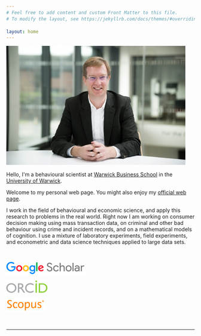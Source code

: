 ```yaml
---
# Feel free to add content and custom Front Matter to this file.
# To modify the layout, see https://jekyllrb.com/docs/themes/#overriding-theme-defaults

layout: home
---
```


![Neil Stewart](assets/images/Neil_Stewart_WBS_Staff_Dec2024_2.jpg)

Hello, I'm a behavioural scientist at [Warwick Business School](https://www.wbs.ac.uk) in the [University of Warwick](https://www.warwick.ac.uk/).

Welcome to my personal web page. You might also enjoy my [official web page](https://www.wbs.ac.uk/about/person/neil-stewart).

I work in the field of behavioural and economic science, and apply this research to problems in the real world. Right now I am working on consumer decision making using mass transaction data, on criminal and other bad behaviour using crime and incident records, and on a mathematical models of cognition. I use a mixture of laboratory experiments, field experiments, and econometric and data science techniques applied to large data sets. 

<!--| [![Google Scholar](assets/images/Google_Scholar_33.png)](https://scholar.google.co.uk/citations?user=G1phNfoAAAAJ) | <span id="badgeCont968"><script type="text/javascript" src="https://publons.com/mashlets?el=badgeCont968&rid=R-2282-2019"></script></span> | [![ORCID](assets/images/ORCiD_33.png)](https://orcid.org/0000-0002-2202-018X) |-->

&nbsp;

[![Google Scholar](assets/images/Google_Scholar_33.png)](https://scholar.google.co.uk/citations?user=G1phNfoAAAAJ) 

<span id="badgeCont968"><script type="text/javascript" src="https://publons.com/mashlets?el=badgeCont968&rid=R-2282-2019"></script></span> 

[![ORCID](assets/images/ORCiD_33.png)](https://orcid.org/0000-0002-2202-018X)

[![Scopus](assets/images/Scopus_33.png)](https://www.scopus.com/authid/detail.uri?authorId=7102195176)

&nbsp;

---


